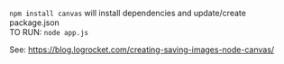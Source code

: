 ```npm install canvas``` will install dependencies and update/create package.json  
TO RUN: ```node app.js```

See: https://blog.logrocket.com/creating-saving-images-node-canvas/
